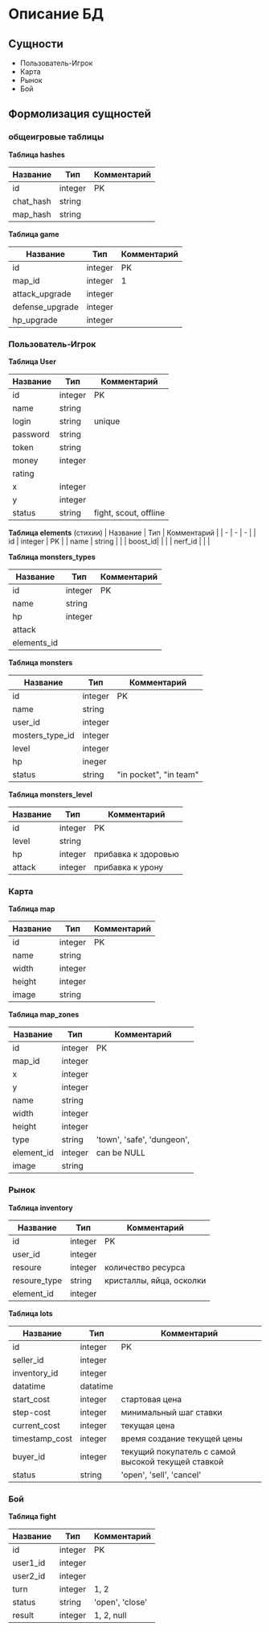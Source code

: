 # Описание БД

## Сущности

* Пользователь-Игрок
* Карта
* Рынок
* Бой 

## Формолизация сущностей

### общеигровые таблицы

**Таблица hashes**

| Название | Тип | Комментарий |
| - | - | - |
| id | integer | PK |
| chat_hash | string |  |
| map_hash | string |  |

**Таблица game**

| Название | Тип | Комментарий |
| - | - | - |
| id | integer | PK |
| map_id | integer | 1 |
| attack_upgrade | integer |  |
| defense_upgrade | integer |  |
| hp_upgrade | integer |  |

### Пользователь-Игрок

**Таблица User**

| Название | Тип | Комментарий |
| - | - | - |
| id | integer | PK |
| name | string |  |
| login | string | unique |
| password | string |  |
| token | string |  |
| money | integer | |
| rating | | |
| x | integer | |
| y | integer | |
| status | string | fight, scout, offline |

**Таблица elements** (стихии)
| Название | Тип | Комментарий |
| - | - | - |
| id | integer | PK |
| name | string |  |
| boost_id| | |
| nerf_id |  | |

**Таблица monsters_types**

| Название | Тип | Комментарий |
| - | - | - |
| id | integer | PK |
| name | string | |
| hp | integer | |
| attack | | |
|elements_id | | |


**Таблица monsters**

| Название | Тип | Комментарий |
| - | - | - |
| id | integer | PK |
| name | string |  |
| user_id | integer | |
| mosters_type_id | integer | |
| level | integer| |
| hp | ineger | |
| status | string | "in pocket", "in team" |

**Таблица monsters_level**

| Название | Тип | Комментарий |
| - | - | - |
| id | integer | PK |
| level | string | |
| hp | integer |  прибавка к здоровью |
| attack | integer | прибавка к урону|


### Карта

**Таблица map**

| Название | Тип | Комментарий |
| - | - | - |
| id | integer | PK |
| name | string | |
| width | integer | |
| height | integer | |
| image | string| |


**Таблица map_zones**

| Название | Тип | Комментарий |
| - | - | - |
| id | integer | PK |
| map_id | integer |  |
| x | integer| |
| y | integer| |
| name | string | |
| width | integer | |
| height | integer | |
| type | string| 'town', 'safe', 'dungeon', |
| element_id | integer| can be NULL |
| image | string| |


### Рынок

**Таблица inventory**

| Название | Тип | Комментарий |
| - | - | - |
| id | integer | PK |
| user_id | integer | |
| resoure | integer | количество ресурса|
| resoure_type | string | кристаллы, яйца, осколки |
| element_id | integer| |


**Таблица lots**

| Название | Тип | Комментарий |
| - | - | - |
| id | integer | PK |
| seller_id | integer | | Ссылка, на пользователя который продает
| inventory_id | integer | |
| datatime | datatime | |
| start_cost |integer | стартовая цена |
| step-cost | integer | минимальный шаг ставки |
| current_cost | integer| текущая цена |
| timestamp_cost | integer| время создание текущей цены |
| buyer_id | integer | текущий покупатель с самой высокой текущей ставкой |
| status | string | 'open', 'sell', 'cancel'|

### Бой 

**Таблица fight**

| Название | Тип | Комментарий |
| - | - | - |
| id | integer | PK |
| user1_id | integer | |
| user2_id | integer | |
| turn | integer | 1, 2 | (кто атакует)
| status | string | 'open', 'close'| необходим для того, ?
| result | integer | 1, 2, null | (кто победил)
